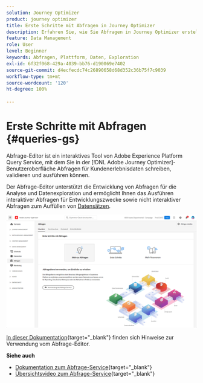 ```yaml
---
solution: Journey Optimizer
product: journey optimizer
title: Erste Schritte mit Abfragen in Journey Optimizer
description: Erfahren Sie, wie Sie Abfragen in Journey Optimizer erstellen
feature: Data Management
role: User
level: Beginner
keywords: Abfragen, Plattform, Daten, Exploration
exl-id: 6f32f068-429a-4039-bb76-d190069e7402
source-git-commit: d4ecfecdc74c26890658d68d352c36b75f7c9039
workflow-type: tm+mt
source-wordcount: '120'
ht-degree: 100%

---
```


# Erste Schritte mit Abfragen {#queries-gs}

Abfrage-Editor ist ein interaktives Tool von Adobe Experience Platform Query Service, mit dem Sie in der [!DNL Adobe Journey Optimizer]-Benutzeroberfläche Abfragen für Kundenerlebnisdaten schreiben, validieren und ausführen können.

Der Abfrage-Editor unterstützt die Entwicklung von Abfragen für die Analyse und Datenexploration und ermöglicht Ihnen das Ausführen interaktiver Abfragen für Entwicklungszwecke sowie nicht interaktiver Abfragen zum Auffüllen von [Datensätzen](get-started-datasets.md).

![](assets/queries-home.png)

[In dieser Dokumentation](https://experienceleague.adobe.com/docs/experience-platform/query/ui/user-guide.html?lang=de){target="_blank"} finden sich Hinweise zur Verwendung vom Abfrage-Editor.

**Siehe auch**

* [Dokumentation zum Abfrage-Service](https://experienceleague.adobe.com/docs/experience-platform/query/home.html?lang=de){target="_blank"}
* [Übersichtsvideo zum Abfrage-Service](https://experienceleague.adobe.com/docs/platform-learn/tutorials/queries/understanding-query-service.html?lang=de){target="_blank"}

